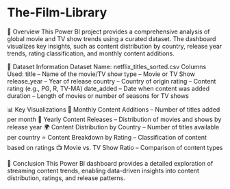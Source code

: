 # The-Film-Library

📌 Overview
This Power BI project provides a comprehensive analysis of global movie and TV show trends using a curated dataset. The dashboard visualizes key insights, such as content distribution by country, release year trends, rating classification, and monthly content additions.

📂 Dataset Information
Dataset Name: netflix_titles_sorted.csv
Columns Used:
title – Name of the movie/TV show
type – Movie or TV Show
release_year – Year of release
country – Country of origin
rating – Content rating (e.g., PG, R, TV-MA)
date_added – Date when content was added
duration – Length of movies or number of seasons for TV shows

📊 Key Visualizations
📅 Monthly Content Additions – Number of titles added per month
📆 Yearly Content Releases – Distribution of movies and shows by release year
🌍 Content Distribution by Country – Number of titles available per country
⭐ Content Breakdown by Rating – Classification of content based on ratings
📺 Movie vs. TV Show Ratio – Comparison of content types

📌 Conclusion
This Power BI dashboard provides a detailed exploration of streaming content trends, enabling data-driven insights into content distribution, ratings, and release patterns.

